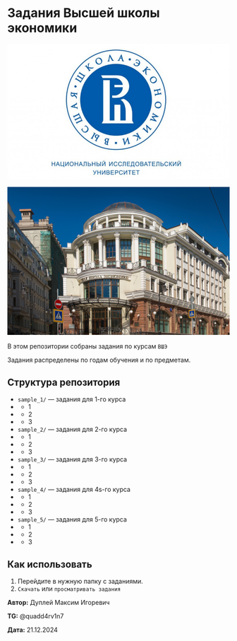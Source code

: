# Задания Высшей школы экономики

![alt text](img/hse_1.png)

![alt text](img/hse_2.png)

В этом репозитории собраны задания по курсам `ВШЭ`

Задания распределены по годам обучения и по предметам.


## Структура репозитория

- `sample_1/` — задания для 1-го курса
- - 1
- - 2
- - 3
- `sample_2/` — задания для 2-го курса
- - 1
- - 2
- - 3
- `sample_3/` — задания для 3-го курса
- - 1
- - 2
- - 3
- `sample_4/` — задания для 4s-го курса
- - 1
- - 2
- - 3
- `sample_5/` — задания для 5-го курса
- - 1
- - 2
- - 3


## Как использовать

1. Перейдите в нужную папку с заданиями.
2. `Скачать` или `просматривать задания`



**Автор:** Дуплей Максим Игоревич

**TG:** @quadd4rv1n7

**Дата:** 21.12.2024
